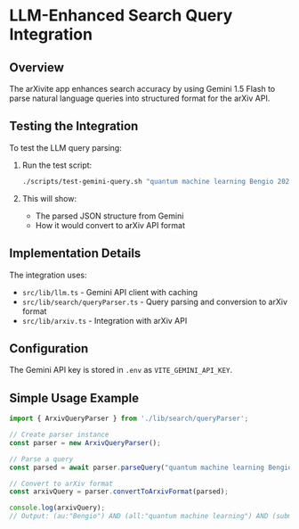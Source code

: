 # LLM-Enhanced Search Query Integration

## Overview
The arXivite app enhances search accuracy by using Gemini 1.5 Flash to parse natural language queries into structured format for the arXiv API.

## Testing the Integration

To test the LLM query parsing:

1. Run the test script:
   ```bash
   ./scripts/test-gemini-query.sh "quantum machine learning Bengio 2023"
   ```

2. This will show:
   - The parsed JSON structure from Gemini
   - How it would convert to arXiv API format

## Implementation Details

The integration uses:

- `src/lib/llm.ts` - Gemini API client with caching
- `src/lib/search/queryParser.ts` - Query parsing and conversion to arXiv format
- `src/lib/arxiv.ts` - Integration with arXiv API

## Configuration

The Gemini API key is stored in `.env` as `VITE_GEMINI_API_KEY`.

## Simple Usage Example

```typescript
import { ArxivQueryParser } from './lib/search/queryParser';

// Create parser instance
const parser = new ArxivQueryParser();

// Parse a query
const parsed = await parser.parseQuery("quantum machine learning Bengio 2023");

// Convert to arXiv format
const arxivQuery = parser.convertToArxivFormat(parsed);

console.log(arxivQuery);
// Output: (au:"Bengio") AND (all:"quantum machine learning") AND (submittedDate:[20230101 TO 20231231])
```

